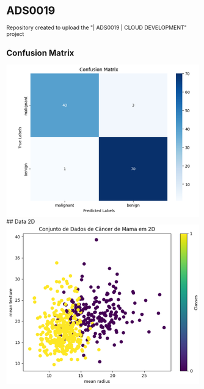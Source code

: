 # ADS0019
Repository created to upload the "| ADS0019 | CLOUD DEVELOPMENT" project

## Confusion Matrix
<div align = "center">
<img width="600" title = "confusionmatrix" src="img/confusionmatrix.PNG"/>
</div>
## Data 2D
<div align = "center">
<img width="600" title = "cancer2d" src="img/Datacancer2d.PNG"/>
</div>

